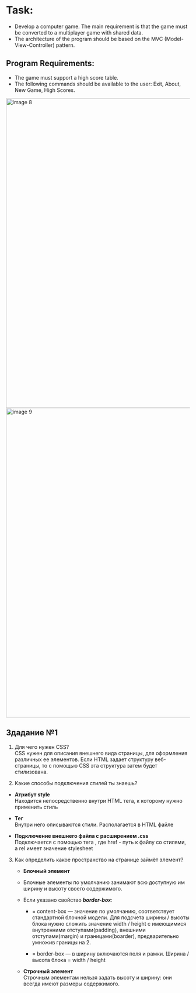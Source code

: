 # Task:
- Develop a computer game. The main requirement is that the game must be converted to a multiplayer game with shared data.
- The architecture of the program should be based on the MVC (Model-View-Controller) pattern.

## Program Requirements:
- The game must support a high score table.
- The following commands should be available to the user: Exit, About, New Game, High Scores.

<img width="846" alt="image 8" src="https://user-images.githubusercontent.com/96617834/179721029-401acaee-012e-4127-80e0-e1ba2fca4609.png">

<img width="846" alt="image 9" src="https://user-images.githubusercontent.com/96617834/179721094-306d55ad-c6f1-472e-bb06-e3ecf46cbc33.png">


## Здадание №1
1. Для чего нужен CSS?  
   CSS нужен для описания внешнего вида страницы, для оформления различных ее элементов. Если HTML задает структуру веб-страницы, то c помощью CSS эта структура затем будет стилизована.  

2. Какие способы подключения стилей ты знаешь?
  - **Атрибут style**  
    Находится непосредственно внутри HTML тега, к которому нужно применить стиль  

  - **Тег <style></style>**  
    Внутри него описываются стили. Располагается в HTML файле  

  - **Подключение внешнего файла с расширением .css**   
    Подключается с помощью тега <link>, где href - путь к файлу со стилями, а rel имеет значение stylesheet  

3. Как определить какое пространство на странице займёт элемент?
   - **Блочный элемент**  
   - Блочные элементы по умолчанию занимают всю доступную им ширину и высоту своего содержимого.  
   - Если указано свойство ***border-box***:
      - = content-box — значение по умолчанию, соответствует стандартной блочной модели.
            Для подсчета ширины / высоты блока нужно сложить значение width / height с имеющимися внутренними отступами(padding), внешними отступами(margin) и границами(boarder), предварительно умножив границы на 2.  

      - = border-box — в ширину включаются поля и рамки.
            Ширина / высота блока = width / height

   - **Строчный элемент**  
    Строчным элементам нельзя задать высоту и ширину: они всегда имеют размеры содержимого.
